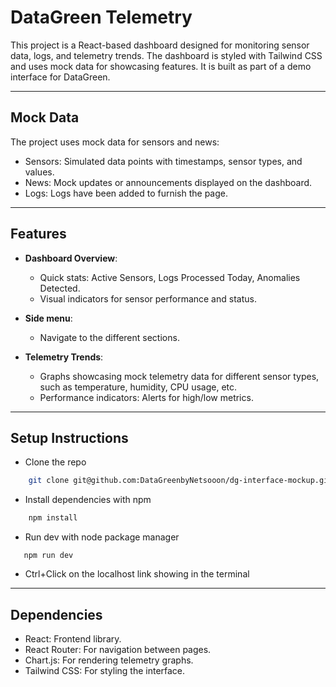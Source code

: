 # DataGreen Telemetry

This project is a React-based dashboard designed for monitoring sensor data, logs, and telemetry trends. The dashboard is styled with Tailwind CSS and uses mock data for showcasing features. It is built as part of a demo interface for DataGreen.

---

## Mock Data
The project uses mock data for sensors and news:

  - Sensors: Simulated data points with timestamps, sensor types, and values.
  - News: Mock updates or announcements displayed on the dashboard.
  - Logs: Logs have been added to furnish the page.

---

## Features

- **Dashboard Overview**:
  - Quick stats: Active Sensors, Logs Processed Today, Anomalies Detected.
  - Visual indicators for sensor performance and status.

- **Side menu**:
  - Navigate to the different sections.

- **Telemetry Trends**:
  - Graphs showcasing mock telemetry data for different sensor types, such as temperature, humidity, CPU usage, etc.
  - Performance indicators: Alerts for high/low metrics.
 
---

## Setup Instructions

- Clone the repo
```bash
    git clone git@github.com:DataGreenbyNetsooon/dg-interface-mockup.git
 ```
- Install dependencies with npm
```bash
    npm install
```
- Run dev with node package manager
```
   npm run dev
```
- Ctrl+Click on the localhost link showing in the terminal
---
## Dependencies
  - React: Frontend library.
  - React Router: For navigation between pages.
  - Chart.js: For rendering telemetry graphs.
  - Tailwind CSS: For styling the interface.
    


